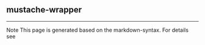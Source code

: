 ## mustache-wrapper

<hr/>
Note This page is generated based on the markdown-syntax. For details see <http://daringfireball.net/projects/markdown/syntax/>
